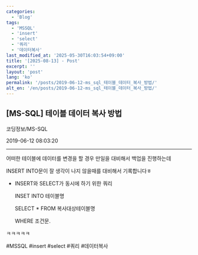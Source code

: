 ```yaml
---
categories:
  - 'Blog'
tags:
  - 'MSSQL'
  - 'insert'
  - 'select'
  - '쿼리'
  - '데이터복사'
last_modified_at: '2025-05-30T16:03:54+09:00'
title: '[2025-08-13] - Post'
excerpt: ''
layout: 'post'
lang: 'ko'
permalink: '/posts/2019-06-12-ms_sql_테이블_데이터_복사_방법/'
alt_en: '/en/posts/2019-06-12-ms_sql_테이블_데이터_복사_방법/'
---
```


## [MS-SQL] 테이블 데이터 복사 방법

코딩정보/MS-SQL

2019-06-12 08:03:20

* * *

어떠한 테이블에 데이터를 변경을 할 경우 만일을 대비해서 백업을 진행하는데

INSERT INTO문이 잘 생각이 나지 않을때를 대비해서 기록합니다ㅎ

* INSERT와 SELECT가 동시에 하기 위한 쿼리
    
    
    INSET INTO 테이블명
    
    SELECT * FROM 복사대상테이블명
    
    WHERE 조건문.

ㅋㅋㅋㅋㅋ

  

#MSSQL #insert #select #쿼리 #데이터복사

